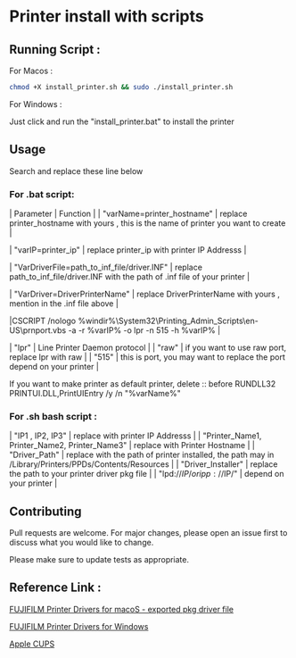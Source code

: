 # Printer install with scripts


## Running Script :

For Macos : 

```bash
chmod +X install_printer.sh && sudo ./install_printer.sh
```

For Windows :

Just click and run the "install_printer.bat" to install the printer



## Usage

Search and replace these line below

### For .bat script:

| Parameter | Function |
| "varName=printer_hostname" | replace printer_hostname with yours , this is the name of printer you want to create |

| "varIP=printer_ip" | replace printer_ip with printer IP Addresss |

| "VarDriverFile=path_to_inf_file/driver.INF" | replace path_to_inf_file/driver.INF with the path of .inf file of your printer |

| "VarDriver=DriverPrinterName" | replace DriverPrinterName with yours , mention in the .inf file above |

|CSCRIPT /nologo %windir%\System32\Printing_Admin_Scripts\en-US\prnport.vbs -a -r %varIP% -o lpr -n 515 -h %varIP% |

| "lpr" | Line Printer Daemon protocol |
| "raw" | if you want to use raw port, replace lpr with raw |
| "515" | this is port, you may want to replace the port depend on your printer |


If you want to make printer as default printer, delete :: before RUNDLL32 PRINTUI.DLL,PrintUIEntry /y /n "%varName%"


### For .sh bash script :


| "IP1 , IP2, IP3" | replace with printer IP Addresss |
| "Printer_Name1, Printer_Name2, Printer_Name3" | replace with Printer Hostname |
| "Driver_Path" | replace with the path of printer installed, the path may in /Library/Printers/PPDs/Contents/Resources |
| "Driver_Installer" | replace the path to your printer driver pkg file |
| "lpd://$IP/ or ipp://$IP/" | depend on your printer |



## Contributing

Pull requests are welcome. For major changes, please open an issue first
to discuss what you would like to change.

Please make sure to update tests as appropriate.


## Reference Link :
[FUJIFILM Printer Drivers for macoS - exported pkg driver file](https://github.com/trongtinh1212/FUJIFILM_Printer_Drivers)

[FUJIFILM Printer Drivers for Windows](https://support-fb.fujifilm.com/setupSupport.do?cid=8&ctry_code=NZ&lang_code=en)

[Apple CUPS](https://github.com/apple/cups)